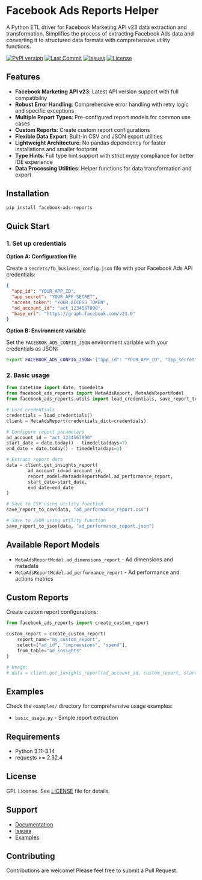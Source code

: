 # Facebook Ads Reports Helper

A Python ETL driver for Facebook Marketing API v23 data extraction and transformation. Simplifies the process of extracting Facebook Ads data and converting it to structured data formats with comprehensive utility functions.

[![PyPI version](https://img.shields.io/pypi/v/facebook-ads-reports)](https://pypi.org/project/facebook-ads-reports/)
[![Last Commit](https://img.shields.io/github/last-commit/machado000/facebook-ads-reports)](https://github.com/machado000/facebook-ads-reports/commits/main)
[![Issues](https://img.shields.io/github/issues/machado000/facebook-ads-reports)](https://github.com/machado000/facebook-ads-reports/issues)
[![License](https://img.shields.io/badge/License-GPL-yellow.svg)](https://github.com/machado000/facebook-ads-reports/blob/main/LICENSE)

## Features

- **Facebook Marketing API v23**: Latest API version support with full compatibility
- **Robust Error Handling**: Comprehensive error handling with retry logic and specific exceptions
- **Multiple Report Types**: Pre-configured report models for common use cases
- **Custom Reports**: Create custom report configurations
- **Flexible Data Export**: Built-in CSV and JSON export utilities
- **Lightweight Architecture**: No pandas dependency for faster installations and smaller footprint
- **Type Hints**: Full type hint support with strict mypy compliance for better IDE experience
- **Data Processing Utilities**: Helper functions for data transformation and export

## Installation

```bash
pip install facebook-ads-reports
```

## Quick Start

### 1. Set up credentials

**Option A: Configuration file**

Create a `secrets/fb_business_config.json` file with your Facebook Ads API credentials:

```json
{
  "app_id": "YOUR_APP_ID",
  "app_secret": "YOUR_APP_SECRET",
  "access_token": "YOUR_ACCESS_TOKEN",
  "ad_account_id": "act_1234567890",
  "base_url": "https://graph.facebook.com/v23.0"
}
```

**Option B: Environment variable**

Set the `FACEBOOK_ADS_CONFIG_JSON` environment variable with your credentials as JSON:

```bash
export FACEBOOK_ADS_CONFIG_JSON='{"app_id": "YOUR_APP_ID", "app_secret": "YOUR_APP_SECRET", "access_token": "YOUR_ACCESS_TOKEN", "ad_account_id": "act_1234567890", "base_url": "https://graph.facebook.com/v23.0"}'
```

### 2. Basic usage

```python
from datetime import date, timedelta
from facebook_ads_reports import MetaAdsReport, MetaAdsReportModel
from facebook_ads_reports.utils import load_credentials, save_report_to_csv, save_report_to_json

# Load credentials
credentials = load_credentials()
client = MetaAdsReport(credentials_dict=credentials)

# Configure report parameters
ad_account_id = "act_1234567890"
start_date = date.today() - timedelta(days=7)
end_date = date.today() - timedelta(days=1)

# Extract report data
data = client.get_insights_report(
        ad_account_id=ad_account_id,
        report_model=MetaAdsReportModel.ad_performance_report,
        start_date=start_date,
        end_date=end_date
)

# Save to CSV using utility function
save_report_to_csv(data, "ad_performance_report.csv")

# Save to JSON using utility function
save_report_to_json(data, "ad_performance_report.json")
```


## Available Report Models

- `MetaAdsReportModel.ad_dimensions_report` - Ad dimensions and metadata
- `MetaAdsReportModel.ad_performance_report` - Ad performance and actions metrics

## Custom Reports

Create custom report configurations:

```python
from facebook_ads_reports import create_custom_report

custom_report = create_custom_report(
    report_name="my_custom_report",
    select=["ad_id", "impressions", "spend"],
    from_table="ad_insights"
)

# Usage:
# data = client.get_insights_report(ad_account_id, custom_report, start_date, end_date)
```

## Examples

Check the `examples/` directory for comprehensive usage examples:

- `basic_usage.py` - Simple report extraction


## Requirements

- Python 3.11-3.14
- requests >= 2.32.4


## License

GPL License. See [LICENSE](LICENSE) file for details.


## Support

- [Documentation](https://github.com/machado000/facebook-ads-reports#readme)
- [Issues](https://github.com/machado000/facebook-ads-reports/issues)
- [Examples](examples/)


## Contributing

Contributions are welcome! Please feel free to submit a Pull Request.